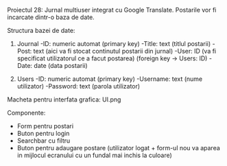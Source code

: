 Proiectul 28: Jurnal multiuser integrat cu Google Translate.
Postarile vor fi incarcate dintr-o baza de date.

Structura bazei de date:

1) Journal
-ID: numeric automat (primary key)
-Title: text (titlul postarii)
-Post: text (aici va fi stocat continutul postarii din jurnal)
-User: ID (va fi specificat utilizatorul ce a facut postarea) (foreign key -> Users: ID)
-Date: date (data postarii)

2) Users
-ID: numeric automat (primary key)
-Username: text (nume utilizator)
-Password: text (parola utilizator)

Macheta pentru interfata grafica: UI.png

Componente:
- Form pentru postari
- Buton pentru login
- Searchbar cu filtru
- Buton pentru adaugare postare (utilizator logat + form-ul nou va aparea in mijlocul ecranului cu un fundal mai inchis la culoare)
